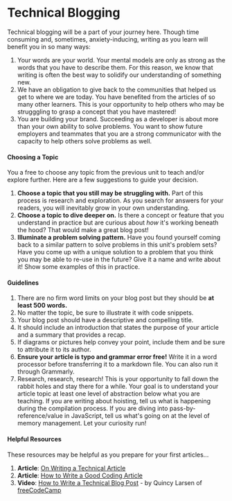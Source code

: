 # Technical Blogging

Technical blogging will be a part of your journey here. Though time consuming and, sometimes, anxiety-inducing, writing as you learn will benefit you in so many ways:
  1. Your words are your world. Your mental models are only as strong as the words that you have to describe them. For this reason, we know that writing is often the best way to solidify our understanding of something new.
  2. We have an obligation to give back to the communities that helped us get to where we are today. You have benefited from the articles of so many other learners. This is your opportunity to help others who may be strugggling to grasp a concept that you have mastered! 
  3. You are building your brand. Succeeding as a developer is about more than your own ability to solve problems. You want to show future employers and teammates that you are a strong communicator with the capacity to help others solve problems as well.

#### Choosing a Topic
You a free to choose any topic from the previous unit to teach and/or explore further. Here are a few suggestions to guide your decision. 
  1. **Choose a topic that you still may be struggling with.** Part of this process is research and exploration. As you search for answers for your readers, you will inevitably grow in your own understanding.
  2. **Choose a topic to dive deeper on.** Is there a concept or feature that you understand in practice but are curious about _how_ it's working beneath the hood? That would make a great blog post!
  3. **Illuminate a problem solving pattern.** Have you found yourself coming back to a similar pattern to solve problems in this unit's problem sets? Have you come up with a unique solution to a problem that you think you may be able to re-use in the future? Give it a name and write about it! Show some examples of this in practice.

#### Guidelines
1. There are no firm word limits on your blog post but they should be **at least 500 words.**
2. No matter the topic, be sure to illustrate it with code snippets.
3. Your blog post should have a descriptive and compelling title.
4. It should include an introduction that states the purpose of your article and a summary that provides a recap.
5. If diagrams or pictures help convey your point, include them and be sure to attribute it to its author.
6. **Ensure your article is typo and grammar error free!** Write it in a word processor before transferring it to a markdown file. You can also run it through Grammarly.
7. Research, research, research! This is your opportunity to fall down the rabbit holes and stay there for a while. Your goal is to understand your article topic at least one level of abstraction below what you are teaching. If you are writing about hoisting, tell us what is happening during the compilation process. If you are diving into pass-by-reference/value in JavaScript, tell us what's going on at the level of memory management. Let your curiosity run!

#### Helpful Resources
These resources may be helpful as you prepare for your first articles...
  1. **Article**: [On Writing a Technical Article](https://medium.com/@fionnachan/on-writing-a-technical-article-4ab83e774fb8)
  2. **Article**: [How to Write a Good Coding Article](https://zellwk.com/blog/writing-good-coding-articles/)
  3. **Video**: [How to Write a Technical Blog Post](https://www.youtube.com/watch?v=YODPgBadj80) - by Quincy Larsen of [freeCodeCamp](https://www.freecodecamp.org/)
